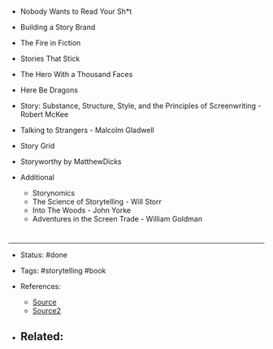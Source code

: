# 
- Nobody Wants to Read Your Sh\*t
- Building a Story Brand
- The Fire in Fiction
- Stories That Stick
- The Hero With a Thousand Faces
- Here Be Dragons
- Story: Substance, Structure, Style, and the Principles of Screenwriting - Robert McKee
- Talking to Strangers - Malcolm Gladwell
- Story Grid
- Storyworthy by MatthewDicks

- Additional
	- Storynomics
	- The Science of Storytelling - Will Storr
	- Into The Woods - John Yorke
	- Adventures in the Screen Trade - William Goldman


# 

---
- Status: #done

- Tags: #storytelling #book

- References:
	- [Source](https://twitter.com/nathanbaugh27/status/1570400542744256512)
	- [Source2](https://twitter.com/nathanbaugh27/status/1572271218358886400)

- Related:
	- 
